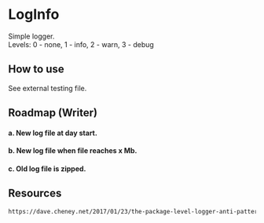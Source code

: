 # LogInfo
Simple logger. <br/>
Levels: 0 - none, 1 - info, 2 - warn, 3 - debug

## How to use
See external testing file.

## Roadmap (Writer)
#### a. New log file at day start.
#### b. New log file when file reaches x Mb.
#### c. Old log file is zipped.

## Resources
```html
https://dave.cheney.net/2017/01/23/the-package-level-logger-anti-pattern
```
